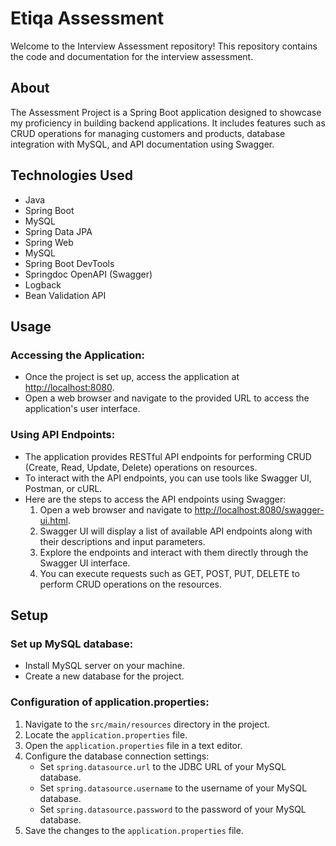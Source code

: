 # Etiqa Assessment

Welcome to the Interview Assessment repository! This repository contains the code and documentation for the interview assessment.

## About
The Assessment Project is a Spring Boot application designed to showcase my proficiency in building backend applications. It includes features such as CRUD operations for managing customers and products, database integration with MySQL, and API documentation using Swagger.

## Technologies Used
- Java
- Spring Boot
- MySQL
- Spring Data JPA
- Spring Web
- MySQL
- Spring Boot DevTools
- Springdoc OpenAPI (Swagger)
- Logback
- Bean Validation API

## Usage

### Accessing the Application:
- Once the project is set up, access the application at [http://localhost:8080](http://localhost:8080).
- Open a web browser and navigate to the provided URL to access the application's user interface.

### Using API Endpoints:
- The application provides RESTful API endpoints for performing CRUD (Create, Read, Update, Delete) operations on resources.
- To interact with the API endpoints, you can use tools like Swagger UI, Postman, or cURL.
- Here are the steps to access the API endpoints using Swagger:
    1. Open a web browser and navigate to [http://localhost:8080/swagger-ui.html](http://localhost:8080/swagger-ui.html).
    2. Swagger UI will display a list of available API endpoints along with their descriptions and input parameters.
    3. Explore the endpoints and interact with them directly through the Swagger UI interface.
    4. You can execute requests such as GET, POST, PUT, DELETE to perform CRUD operations on the resources.

## Setup

### Set up MySQL database:
- Install MySQL server on your machine.
- Create a new database for the project.

### Configuration of application.properties:
1. Navigate to the `src/main/resources` directory in the project.
2. Locate the `application.properties` file.
3. Open the `application.properties` file in a text editor.
4. Configure the database connection settings:
    - Set `spring.datasource.url` to the JDBC URL of your MySQL database.
    - Set `spring.datasource.username` to the username of your MySQL database.
    - Set `spring.datasource.password` to the password of your MySQL database.
5. Save the changes to the `application.properties` file.

